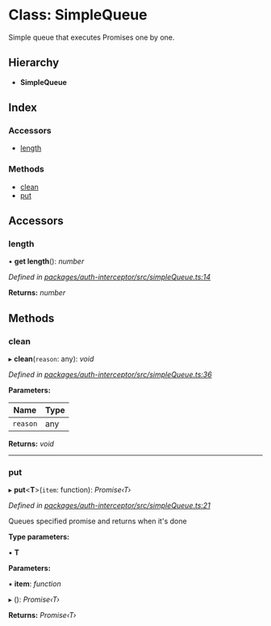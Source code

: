 # Class: SimpleQueue

Simple queue that executes Promises one by one.

## Hierarchy

* **SimpleQueue**

## Index

### Accessors

* [length](simplequeue.md#length)

### Methods

* [clean](simplequeue.md#clean)
* [put](simplequeue.md#put)

## Accessors

###  length

• **get length**(): *number*

*Defined in [packages/auth-interceptor/src/simpleQueue.ts:14](https://github.com/headline-1/coolio/blob/0131267/packages/auth-interceptor/src/simpleQueue.ts#L14)*

**Returns:** *number*

## Methods

###  clean

▸ **clean**(`reason`: any): *void*

*Defined in [packages/auth-interceptor/src/simpleQueue.ts:36](https://github.com/headline-1/coolio/blob/0131267/packages/auth-interceptor/src/simpleQueue.ts#L36)*

**Parameters:**

Name | Type |
------ | ------ |
`reason` | any |

**Returns:** *void*

___

###  put

▸ **put**<**T**>(`item`: function): *Promise‹T›*

*Defined in [packages/auth-interceptor/src/simpleQueue.ts:21](https://github.com/headline-1/coolio/blob/0131267/packages/auth-interceptor/src/simpleQueue.ts#L21)*

Queues specified promise and returns when it's done

**Type parameters:**

▪ **T**

**Parameters:**

▪ **item**: *function*

▸ (): *Promise‹T›*

**Returns:** *Promise‹T›*
